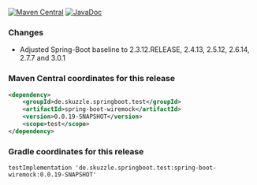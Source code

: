 [![Maven Central](https://img.shields.io/static/v1?label=MavenCentral&message=0.0.19-SNAPSHOT&color=blue)](https://search.maven.org/artifact/de.skuzzle.springboot.test/spring-boot-wiremock/0.0.19-SNAPSHOT/jar) [![JavaDoc](https://img.shields.io/static/v1?label=JavaDoc&message=0.0.19-SNAPSHOT&color=orange)](http://www.javadoc.io/doc/de.skuzzle.springboot.test/spring-boot-wiremock/0.0.19-SNAPSHOT)

### Changes
* Adjusted Spring-Boot baseline to 2.3.12.RELEASE, 2.4.13, 2.5.12, 2.6.14, 2.7.7 and 3.0.1


### Maven Central coordinates for this release

```xml
<dependency>
    <groupId>de.skuzzle.springboot.test</groupId>
    <artifactId>spring-boot-wiremock</artifactId>
    <version>0.0.19-SNAPSHOT</version>
    <scope>test</scope>
</dependency>
```

### Gradle coordinates for this release

```
testImplementation 'de.skuzzle.springboot.test:spring-boot-wiremock:0.0.19-SNAPSHOT'
```